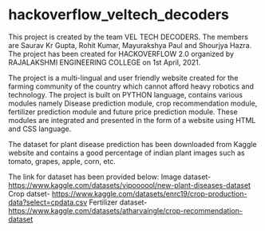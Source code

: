# hackoverflow_veltech_decoders
This project is created by the team VEL TECH DECODERS. The members are Saurav Kr Gupta, Rohit Kumar, Mayurakshya Paul and Shourjya Hazra. The project has been created for HACKOVERFLOW 2.0 organized by RAJALAKSHMI ENGINEERING COLLEGE on 1st April, 2021.

The project is a multi-lingual and user friendly website created for the farming community of the country which cannot afford heavy robotics and technology. The project is built on PYTHON language, contains various modules namely Disease prediction module, crop recommendation module, fertilizer prediction module and future price prediction module. These modules are integrated and presented in the form of a website using HTML and CSS language.

The dataset for plant disease prediction has been downloaded from Kaggle website and contains a good percentage of indian plant images such as tomato, grapes, apple, corn, etc.

The link for dataset has been provided below:
Image dataset- https://www.kaggle.com/datasets/vipoooool/new-plant-diseases-dataset   
Crop datset- https://www.kaggle.com/datasets/enrc19/crop-production-data?select=cpdata.csv
Fertilizer dataset- https://www.kaggle.com/datasets/atharvaingle/crop-recommendation-dataset

